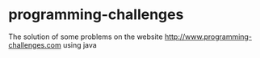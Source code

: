 # programming-challenges
The solution of some problems on the website http://www.programming-challenges.com using java
